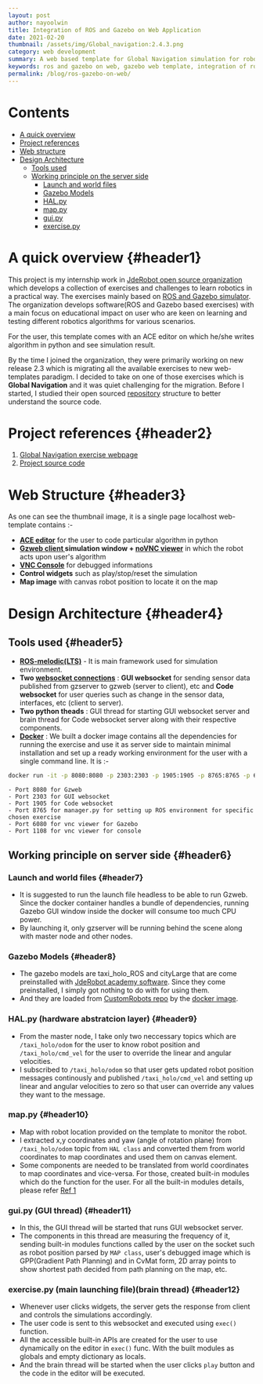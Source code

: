 ```yaml
---
layout: post
author: nayoolwin
title: Integration of ROS and Gazebo on Web Application
date: 2021-02-20
thumbnail: /assets/img/Global_navigation:2.4.3.png
category: web development
summary: A web based template for Global Navigation simulation for robotics enthusiasts
keywords: ros and gazebo on web, gazebo web template, integration of ros and gazebo on web application, 
permalink: /blog/ros-gazebo-on-web/
---
```


# Contents 
- [A quick overview](#header1)
- [Project references](#header2)
- [Web structure](#header3)
- [Design Architecture](#header4)
    - [Tools used](#header5)
    - [Working principle on the server side](#header6)
       - [Launch and world files](#header7)
       - [Gazebo Models](#header8)
       - [HAL.py](#header9)
       - [map.py](#header10)
       - [gui.py](#header11)
       - [exercise.py](#header12)



# A quick overview {#header1} 

This project is my internship work in [JdeRobot open source organization](https://jderobot.github.io/RoboticsAcademy/) which develops a collection of exercises and challenges to learn robotics in a practical way. The exercises mainly based on [ROS and Gazebo simulator](https://www.ros.org/). The organization develops software(ROS and Gazebo based exercises) with a main focus on educational impact on user who are keen on learning and testing different robotics algorithms for various scenarios. 

For the user, this template comes with an ACE editor on which he/she writes algorithm in python and see simulation result. 

By the time I joined the organization, they were primarily working on new release 2.3 which is migrating all the available exercises to new web-templates paradigm. I decided to take on one of those exercises which is **Global Navigation** and it was quiet challenging for the migration. Before I started, I studied their open sourced [repository](https://github.com/JdeRobot/RoboticsAcademy) structure to better understand the source code. 

# Project references {#header2}

1. [Global Navigation exercise webpage](http://jderobot.github.io/RoboticsAcademy/exercises/AutonomousCars/global_navigation/)
2. [Project source code](https://github.com/JdeRobot/RoboticsAcademy/tree/master/exercises/static/exercises/global_navigation/web-template)

# Web Structure {#header3}

As one can see the thumbnail image, it is a single page localhost web-template contains :-
- **[ACE editor](https://github.com/ajaxorg/ace)** for the user to code particular algorithm in python 
- **[Gzweb client ](http://gazebosim.org/gzweb.html) simulation window + [noVNC viewer](https://github.com/novnc/noVNC)** in which the robot acts upon user's algorithm 
- **[VNC Console](https://www.realvnc.com/en/connect/download/viewer/linux/)** for debugged informations
- **Control widgets** such as play/stop/reset the simulation 
- **Map image** with canvas robot position to locate it on the map

# Design Architecture {#header4}

## Tools used {#header5}
- **[ROS-melodic(LTS)](http://wiki.ros.org/melodic/Installation/Ubuntu)** - It is main framework used for simulation environment.
- **Two [websocket connections](https://www.geeksforgeeks.org/what-is-web-socket-and-how-it-is-different-from-the-http/)** : **GUI websocket** for sending sensor data published from gzserver to gzweb (server to client), etc and **Code websocket** for user queries such as change in the sensor data, interfaces, etc (client to server). 
- **Two python theads** : GUI thread for starting GUI websocket server and brain thread for Code websocket server along with their respective components. 
- **[Docker](https://www.docker.com/)** : We built a docker image contains all the dependencies for running the exercise and use it as server side to maintain minimal installation and set up a ready working environment for the user with a single command line. It is :- 
```bash
docker run -it -p 8080:8080 -p 2303:2303 -p 1905:1905 -p 8765:8765 -p 6080:6080 -p 1108:1108 jderobot/robotics-academy python3.8 manager.py
```
    - Port 8080 for Gzweb
    - Port 2303 for GUI websocket 
    - Port 1905 for Code websocket
    - Port 8765 for manager.py for setting up ROS environment for specific chosen exercise
    - Port 6080 for vnc viewer for Gazebo
    - Port 1108 for vnc viewer for console

## Working principle on server side {#header6}
### Launch and world files {#header7}
- It is suggested to run the launch file headless to be able to run Gzweb. Since the docker container handles a bundle of dependencies, running Gazebo GUI window inside the docker will consume too much CPU power.
- By launching it, only gzserver will be running behind the scene along with master node and other nodes.

### Gazebo Models {#header8}
- The gazebo models are taxi_holo_ROS and cityLarge that are come preinstalled with [JdeRobot academy software](http://jderobot.github.io/RoboticsAcademy/installation/). Since they come preinstalled, I simply got nothing to do with for using them. 
- And they are loaded from [CustomRobots repo](https://github.com/NayOoLwin5/CustomRobots/tree/melodic-devel/Taxi_navigator) by the [docker image](https://github.com/JdeRobot/RoboticsAcademy/blob/master/scripts/Dockerfile).

### HAL.py (hardware abstratcion layer) {#header9}
- From the master node, I take only two neccessary topics which are `/taxi_holo/odom` for the user to know robot position and `/taxi_holo/cmd_vel`
for the user to override the linear and angular velocities. 
- I subscribed to `/taxi_holo/odom` so that user gets updated robot position messages continously and published `/taxi_holo/cmd_vel` and setting up linear and angular velocities to zero so that user can override any values they want to the message.

### map.py {#header10}
- Map with robot location provided on the template to monitor the robot. 
- I extracted x,y coordinates and yaw (angle of rotation plane) from `/taxi_holo/odom` topic from `HAL class` and converted them from world coordinates to map coordinates and used them on canvas element. 
- Some components are needed to be translated from world coordinates to map coordinates and vice-versa. For those,  created built-in modules which do the function for the user. For all the built-in modules details, please refer [Ref 1](#header2)
 

### gui.py (GUI thread) {#header11}
 
- In this, the GUI thread will be started that runs GUI websocket server.
- The components in this thread are measuring the frequency of it, sending built-in modules functions called by the user on the socket such as robot position parsed by `MAP class`, user's debugged image which is GPP(Gradient Path Planning) and in CvMat form, 2D array points to show shortest path decided from path planning on the map, etc.

### exercise.py (main launching file)(brain thread) {#header12}
- Whenever user clicks widgets, the server gets the response from client and controls the simulations accordingly. 
- The user code is sent to this websocket and executed using `exec()` function. 
- All the accessible built-in APIs are created for the user to use dynamically on the editor in `exec()` func. With the built modules as globals and empty dictionary as locals.
- And the brain thread will be started when the user clicks `play` button and the code in the editor will be executed.




   
